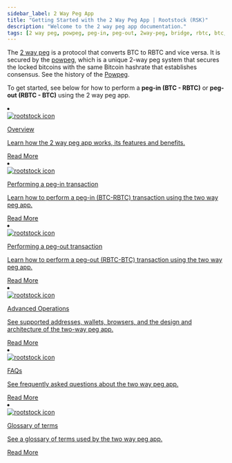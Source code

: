 ```yaml
---
sidebar_label: 2 Way Peg App
title: "Getting Started with the 2 Way Peg App | Rootstock (RSK)"
description: "Welcome to the 2 way peg app documentation."
tags: [2 way peg, powpeg, peg-in, peg-out, 2way-peg, bridge, rbtc, btc, rootstock, testnet, mainnet, guide, setup, integrate, use]
---
```


The [2 way peg](https://app.2wp.rootstock.io/) is a protocol that converts BTC to RBTC and vice versa. It is secured by the [powpeg](/rsk/architecture/powpeg/), which is a unique 2-way peg system that secures the locked bitcoins with the same Bitcoin hashrate that establishes consensus. See the history of the [Powpeg](/rsk/architecture/powpeg/).

To get started, see below for how to perform a **peg-in (BTC - RBTC)** or **peg-out (RBTC - BTC)** using the 2 way peg app.

<div class="row features-list">
    <li class="col-xl-6 col-md-6">
        <div class="feature-card">
          <a href="/guides/two-way-peg-app/overview/">
            <div class="icon rif h-100">
                <div class="icon-cont text-center my-auto">
                    <img src="/img/guides/two-way-peg-app/logo.svg" alt="rootstock icon"/>
                </div>
            </div>
         </a>
        <div class="content">
            <a href="/guides/two-way-peg-app/overview/">
                <div class="content-container">
                    <p class="card-title rsk_green">Overview</p>
                    <p class="card-title rsk_green">Learn how the 2 way peg app works, its features and benefits.</p>
                </div>
            </a>
        <div class="btn-container">
            <span></span>
                <a class="green" href="/guides/two-way-peg-app/overview/">Read More</a>
             </div>
            </div>
        </div>
    </li>
    <li class="col-xl-6 col-md-6">
        <div class="feature-card  pegin">
          <a href="/guides/two-way-peg-app/pegin/">
            <div class="icon rif h-100">
                <div class="icon-cont text-center my-auto">
                    <img src="/img/guides/two-way-peg-app/logo.svg" alt="rootstock icon"/>
                </div>
            </div>
         </a>
        <div class="content">
            <a href="/guides/two-way-peg-app/pegin/">
                <div class="content-container">
                    <p class="card-title rsk_green">Performing a peg-in transaction</p>
                    <p class="card-title rsk_green">Learn how to perform a peg-in (BTC-RBTC) transaction using the two way peg app.</p>
                </div>
            </a>
        <div class="btn-container">
            <span></span>
                <a class="green" href="/guides/two-way-peg-app/pegin/">Read More</a>
             </div>
            </div>
        </div>
    </li>
    <li class="col-xl-6 col-md-6">
        <div class="feature-card pegout">
          <a href="/guides/two-way-peg-app/pegout/">
            <div class="icon rif h-100">
                <div class="icon-cont text-center my-auto">
                    <img src="/img/guides/two-way-peg-app/logo.svg" alt="rootstock icon"/>
                </div>
            </div>
         </a>
        <div class="content">
            <a href="/guides/two-way-peg-app/pegout/">
                <div class="content-container">
                    <p class="card-title rsk_green">Performing a peg-out transaction</p>
                    <p class="card-title rsk_green">Learn how to perform a peg-out (RBTC-BTC) transaction using the two way peg app.</p>
                </div>
            </a>
        <div class="btn-container">
            <span></span>
                <a class="green" href="/guides/two-way-peg-app/pegout/">Read More</a>
             </div>
            </div>
    </div>
    </li>
    <li class="col-xl-6 col-md-6">
        <div class="feature-card">
          <a href="/guides/two-way-peg-app/advanced-operations/">
            <div class="icon rif h-100">
                <div class="icon-cont text-center my-auto">
                    <img src="/img/guides/two-way-peg-app/logo.svg" alt="rootstock icon"/>
                </div>
            </div>
         </a>
        <div class="content">
            <a href="/guides/two-way-peg-app/advanced-operations/">
                <div class="content-container">
                    <p class="card-title rsk_green">Advanced Operations</p>
                    <p class="card-title rsk_green">See supported addresses, wallets, browsers, and the design and architecture of the two-way peg app.</p>
                </div>
            </a>
        <div class="btn-container">
            <span></span>
                <a class="green" href="/guides/two-way-peg-app/advanced-operations/">Read More</a>
             </div>
            </div>
    </div>
    </li>
    <li class="col-xl-6 col-md-6">
        <div class="feature-card">
          <a href="/guides/two-way-peg-app/faqs/">
            <div class="icon rif h-100">
                <div class="icon-cont text-center my-auto">
                    <img src="/img/guides/two-way-peg-app/logo.svg" alt="rootstock icon"/>
                </div>
            </div>
         </a>
        <div class="content">
            <a href="/guides/two-way-peg-app/faqs/">
                <div class="content-container">
                    <p class="card-title rsk_green">FAQs</p>
                    <p class="card-title rsk_green">See frequently asked questions about the two way peg app.</p>
                </div>
            </a>
        <div class="btn-container">
            <span></span>
                <a class="green" href="/guides/two-way-peg-app/faqs/">Read More</a>
             </div>
            </div>
    </div>
    </li>
    <li class="col-xl-6 col-md-6">
        <div class="feature-card">
          <a href="/guides/two-way-peg-app/glossary/">
            <div class="icon rif h-100">
                <div class="icon-cont text-center my-auto">
                    <img src="/img/guides/two-way-peg-app/logo.svg" alt="rootstock icon"/>
                </div>
            </div>
         </a>
        <div class="content">
            <a href="/guides/two-way-peg-app/glossary/">
                <div class="content-container">
                    <p class="card-title rsk_green">Glossary of terms</p>
                    <p class="card-title rsk_green">See a glossary of terms used by the two way peg app.</p>
                </div>
            </a>
        <div class="btn-container">
            <span></span>
                <a class="green" href="/guides/two-way-peg-app/glossary/">Read More</a>
             </div>
            </div>
    </div>
    </li>
</div>
